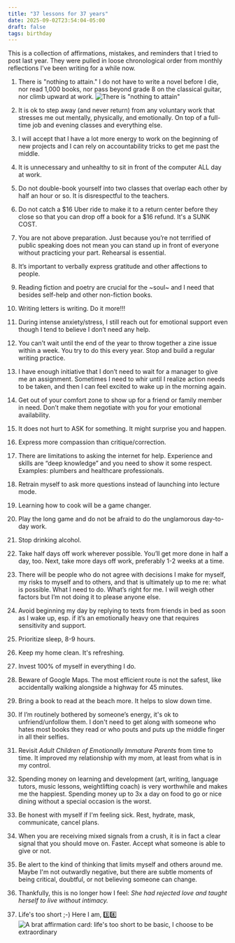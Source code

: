 ```yaml
---
title: "37 lessons for 37 years"
date: 2025-09-02T23:54:04-05:00
draft: false
tags: birthday
---
```


This is a collection of affirmations, mistakes, and reminders that I tried to post last year. They were pulled in loose chronological order from monthly reflections I've been writing for a while now.  

1. There is "nothing to attain." I do not have to write a novel before I die, nor read 1,000 books, nor pass beyond grade 8 on the classical guitar, nor climb upward at work.
![There is "nothing to attain"](https://d2w9rnfcy7mm78.cloudfront.net/39250749/original_d1745d2a991d3d212e52affd1cbb6339.jpg?1756849532?bc=0)

2. It is ok to step away (and never return) from any voluntary work that stresses me out mentally, physically, and emotionally. On top of a full-time job and evening classes and everything else.
 
3. I will accept that I have a lot more energy to work on the beginning of new projects and I can rely on accountability tricks to get me past the middle.

4. It is unnecessary and unhealthy to sit in front of the computer ALL day at work.

5. Do not double-book yourself into two classes that overlap each other by half an hour or so. It is disrespectful to the teachers.

6. Do not catch a $16 Uber ride to make it to a return center before they close so that you can drop off a book for a $16 refund. It's a SUNK COST.

7. You are not above preparation. Just because you’re not terrified of public speaking does not mean you can stand up in front of everyone without practicing your part. Rehearsal is essential. 

8. It’s important to verbally express gratitude and other affections to people. 

9. Reading fiction and poetry are crucial for the ~soul~ and I need that besides self-help and other non-fiction books. 

10. Writing letters is writing. Do it more!!!

11. During intense anxiety/stress, I still reach out for emotional support even though I tend to believe I don’t need any help.

12. You can’t wait until the end of the year to throw together a zine issue within a week. You try to do this every year. Stop and build a regular writing practice.

13. I have enough initiative that I don’t need to wait for a manager to give me an assignment. Sometimes I need to whir until I realize action needs to be taken, and then I can feel excited to wake up in the morning again.

14. Get out of your comfort zone to show up for a friend or family member in need. Don’t make them negotiate with you for your emotional availability. 

15. It does not hurt to ASK for something. It might surprise you and happen.

16. Express more compassion than critique/correction. 

17. There are limitations to asking the internet for help. Experience and skills are “deep knowledge” and you need to show it some respect. Examples: plumbers and healthcare professionals. 

18. Retrain myself to ask more questions instead of launching into lecture mode. 

19. Learning how to cook will be a game changer. 

20. Play the long game and do not be afraid to do the unglamorous day-to-day work. 

21. Stop drinking alcohol. 

22. Take half days off work wherever possible. You’ll get more done in half a day, too. Next, take more days off work, preferably 1-2 weeks at a time.

23. There will be people who do not agree with decisions I make for myself, my risks to myself and to others, and that is ultimately up to me re: what is possible. What I need to do. What’s right for me. I will weigh other factors but I’m not doing it to please anyone else. 

24. Avoid beginning my day by replying to texts from friends in bed as soon as I wake up, esp. if it’s an emotionally heavy one that requires sensitivity and support. 

25. Prioritize sleep, 8-9 hours.

26. Keep my home clean. It's refreshing. 

27. Invest 100% of myself in everything I do.

28. Beware of Google Maps. The most efficient route is not the safest, like accidentally walking alongside a highway for 45 minutes. 

29. Bring a book to read at the beach more. It helps to slow down time. 

30. If I’m routinely bothered by someone’s energy, it's ok to unfriend/unfollow them. I don't need to get along with someone who hates most books they read or who pouts and puts up the middle finger in all their selfies. 

31. Revisit _Adult Children of Emotionally Immature Parents_ from time to time. It improved my relationship with my mom, at least from what is in my control. 

32. Spending money on learning and development (art, writing, language tutors, music lessons, weightlifting coach) is very worthwhile and makes me the happiest. Spending money up to 3x a day on food to go or nice dining without a special occasion is the worst. 

33. Be honest with myself if I'm feeling sick. Rest, hydrate, mask, communicate, cancel plans.

34. When you are receiving mixed signals from a crush, it is in fact a clear signal that you should move on. Faster. Accept what someone is able to give or not.

35. Be alert to the kind of thinking that limits myself and others around me. Maybe I'm not outwardly negative, but there are subtle moments of being critical, doubtful, or not believing someone can change. 

36. Thankfully, this is no longer how I feel: _She had rejected love and taught herself to live without intimacy._

37. Life's too short ;-) Here I am, 3️⃣8️⃣
![A brat affirmation card: life's too short to be basic, I choose to be extraordinary](https://d2w9rnfcy7mm78.cloudfront.net/39250828/original_5c65bd79e54411a66c66706809bc3f6c.jpg?1756849862?bc=0)